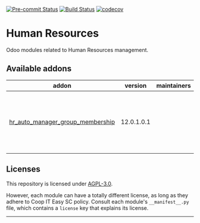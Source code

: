 
<!-- /!\ Non OCA Context : Set here the badge of your runbot / runboat instance. -->
[![Pre-commit Status](https://github.com/coopiteasy/cie-hr/actions/workflows/pre-commit.yml/badge.svg?branch=12.0)](https://github.com/coopiteasy/cie-hr/actions/workflows/pre-commit.yml?query=branch%3A12.0)
[![Build Status](https://github.com/coopiteasy/cie-hr/actions/workflows/test.yml/badge.svg?branch=12.0)](https://github.com/coopiteasy/cie-hr/actions/workflows/test.yml?query=branch%3A12.0)
[![codecov](https://codecov.io/gh/coopiteasy/cie-hr/branch/12.0/graph/badge.svg)](https://codecov.io/gh/coopiteasy/cie-hr)
<!-- /!\ Non OCA Context : Set here the badge of your translation instance. -->

<!-- /!\ do not modify above this line -->

# Human Resources

Odoo modules related to Human Resources management.

<!-- /!\ do not modify below this line -->

<!-- prettier-ignore-start -->

[//]: # (addons)

Available addons
----------------
addon | version | maintainers | summary
--- | --- | --- | ---
[hr_auto_manager_group_membership](hr_auto_manager_group_membership/) | 12.0.1.0.1 |  | Automatically set employees with subordinates into a manager group

[//]: # (end addons)

<!-- prettier-ignore-end -->

## Licenses

This repository is licensed under [AGPL-3.0](LICENSE).

However, each module can have a totally different license, as long as they adhere to Coop IT Easy SC
policy. Consult each module's `__manifest__.py` file, which contains a `license` key
that explains its license.

----
<!-- /!\ Non OCA Context : Set here the full description of your organization. -->
